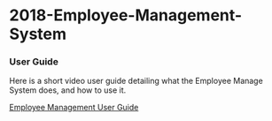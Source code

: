 # 2018-Employee-Management-System

### User Guide
Here is a short video user guide detailing what the Employee Manage System does, and how to use it.

[Employee Management User Guide](https://www.youtube.com/watch?v=u3EKITBXfLc)
